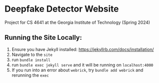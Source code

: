 # Deepfake Detector Website
Project for CS 4641 at the Georgia Institute of Technology (Spring 2024)

## Running the Site Locally:
1. Ensure you have Jekyll installed: https://jekyllrb.com/docs/installation/
2. Navigate to the `site`
3. run `bundle install`
4. run `bundle exec jekyll serve` and it will be running on `localhost:4000`
5. If you run into an error about `webrick`, try `bundle add webrick` and rerunning the `exec`

